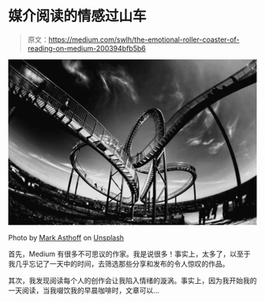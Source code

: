 # 媒介阅读的情感过山车

> 原文：<https://medium.com/swlh/the-emotional-roller-coaster-of-reading-on-medium-200394bfb5b6>

![](img/036b61e874f8eb8f06f977b177aec883.png)

Photo by [Mark Asthoff](https://unsplash.com/@qa9de?utm_source=medium&utm_medium=referral) on [Unsplash](https://unsplash.com?utm_source=medium&utm_medium=referral)

首先，Medium 有很多不可思议的作家。我是说很多！事实上，太多了，以至于我几乎忘记了一天中的时间，去筛选那些分享和发布的令人惊叹的作品。

其次，我发现阅读每个人的创作会让我陷入情绪的漩涡。事实上，因为我开始我的一天阅读，当我啜饮我的早晨咖啡时，文章可以…